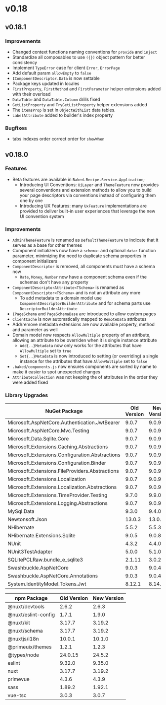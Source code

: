 # v0.18

## v0.18.1

### Improvements

- Changed context functions naming conventions for `provide` and `inject`
- Standardize all composables to use `({})` object pattern for better consistency
- Implement `TypeError` case for client `Error`, `ErrorPage`
- Add default param `allowEmpty` to `false`
- `IComponentDescriptor.Data` is now settable
- Package keys updated in locales
- `FirstProperty`, `FirstMethod` and `FirstParameter` helper extensions added
  with their overload
- `DataTable` and `DataTable.Column` drills fixed
- `GetListProperty` and `TryGetListProperty` helper extensions added
- The `itemsProp` is set in `ObjectWithList` data tables.
- `LabelAttribute` added to builder's index property

### Bugfixes

- tabs indexes order correct order for `showWhen`

## v0.18.0

### Features

- Beta features are available in `Baked.Recipe.Service.Application`;
  - Introducing UI Conventions: `UiLayer` and `ThemeFeature` now provides
    several conventions and extension methods to allow you to build your page
    descriptors via conventions instead of configuring them one by one
  - Introducing UX Features: many `UxFeature` implementations are provided to
    deliver built-in user experiences that leverage the new UI convention system

### Improvements

- `AdminThemeFeature` is renamed as `DefaultThemeFeature` to indicate that it
  serves as a base for other themes
- Component initializers now have a `schema:` and optional `data:` function
  parameter, minimizing the need to duplicate schema properties in component
  initializers
- `ComponentDescriptor` is removed, all components must have a schema now
  - `Rate`, `Money`, `Number` now have a component schema even if the schemas
    don't have any property
- `ComponentDescriptorAttribute<TSchema>` is renamed as
  `ComponentDescriptor<TSchema>` and is not an attribute any more
  - To add metadata to a domain model use `ComponentDescriptorBuilderAttribute`
    and for schema parts use `DescriptorBuilderAttribute`
- `IPageSchema` and `PageSchemaBase` are introduced to allow custom pages
- `ClientCache` is now automatically mapped to `RemoteData` attributes
- Add/remove metadata extensions are now available property, method and
  parameter as well
- Domain model now respects `AllowMultiple` property of an attribute, allowing
  an attribute to be overriden when it is single instance attribute
  - `Add{..}Metadata` now only works for the attributes that have
    `AllowMultiple` set to `true`
  - `Set{..}Metadata` is now introduced to setting (or overriding) a single
    instance for the attributes that have `AllowMultiple` set to `false`
- `.baked/components.js` now ensures components are sorted by name to make it
  easier to spot unexpected changes
- `AttributeCollection` was not keeping the of attributes in the order they were
  added fixed

### Library Upgrades

| NuGet Package                                   | Old Version | New Version |
| ---                                             | ---         | ---         |
| Microsoft.AspNetCore.Authentication.JwtBearer   | 9.0.7       | 9.0.9       |
| Microsoft.AspNetCore.Mvc.Testing                | 9.0.7       | 9.0.9       |
| Microsoft.Data.Sqlite.Core                      | 9.0.7       | 9.0.9       |
| Microsoft.Extensions.Caching.Abstractions       | 9.0.7       | 9.0.9       |
| Microsoft.Extensions.Configuration.Abstractions | 9.0.7       | 9.0.9       |
| Microsoft.Extensions.Configuration.Binder       | 9.0.7       | 9.0.9       |
| Microsoft.Extensions.FileProviders.Abstractions | 9.0.7       | 9.0.9       |
| Microsoft.Extensions.Localization               | 9.0.7       | 9.0.9       |
| Microsoft.Extensions.Localization.Abstractions  | 9.0.7       | 9.0.9       |
| Microsoft.Extensions.TimeProvider.Testing       | 9.7.0       | 9.9.0       |
| Microsoft.Extensions.Logging.Abstractions       | 9.0.7       | 9.0.9       |
| MySql.Data                                      | 9.3.0       | 9.4.0       |
| Newtonsoft.Json                                 | 13.0.3      | 13.0.4      |
| NHibernate                                      | 5.5.2       | 5.5.3       |
| NHibernate.Extensions.Sqlite                    | 9.0.5       | 9.0.8       |
| NUnit                                           | 4.3.2       | 4.4.0       |
| NUnit3TestAdapter                               | 5.0.0       | 5.1.0       |
| SQLitePCLRaw.bundle_e_sqlite3                   | 2.1.11      | 3.0.2       |
| Swashbuckle.AspNetCore                          | 9.0.3       | 9.0.4       |
| Swashbuckle.AspNetCore.Annotations              | 9.0.3       | 9.0.4       |
| System.IdentityModel.Tokens.Jwt                 | 8.12.1      | 8.14.0      |

| npm Package         | Old Version | New Version |
| ---                 | ---         | ---         |
| @nuxt/devtools      | 2.6.2       | 2.6.3       |
| @nuxt/eslint-config | 1.7.1       | 1.9.0       |
| @nuxt/kit           | 3.17.7      | 3.19.2      |
| @nuxt/schema        | 3.17.7      | 3.19.2      |
| @nuxtjs/i18n        | 10.0.1      | 10.1.0      |
| @primeuix/themes    | 1.2.1       | 1.2.3       |
| @types/node         | 24.0.15     | 24.5.2      |
| eslint              | 9.32.0      | 9.35.0      |
| nuxt                | 3.17.7      | 3.19.2      |
| primevue            | 4.3.6       | 4.3.9       |
| sass                | 1.89.2      | 1.92.1      |
| vue-tsc             | 3.0.3       | 3.0.7       |
